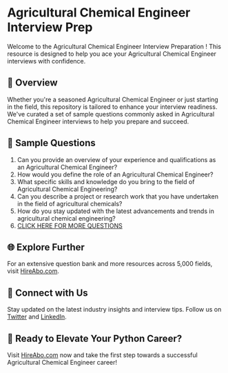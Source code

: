 # Agricultural Chemical Engineer Interview Prep

Welcome to the Agricultural Chemical Engineer Interview Preparation ! This resource is designed to help you ace your Agricultural Chemical Engineer interviews with confidence.

## 🚀 Overview

Whether you're a seasoned Agricultural Chemical Engineer or just starting in the field, this repository is tailored to enhance your interview readiness. We've curated a set of sample questions commonly asked in Agricultural Chemical Engineer interviews to help you prepare and succeed.

## 📝 Sample Questions

1. Can you provide an overview of your experience and qualifications as an Agricultural Chemical Engineer?
2. How would you define the role of an Agricultural Chemical Engineer?
3. What specific skills and knowledge do you bring to the field of Agricultural Chemical Engineering?
4. Can you describe a project or research work that you have undertaken in the field of agricultural chemicals?
5. How do you stay updated with the latest advancements and trends in agricultural chemical engineering?
6. [CLICK HERE FOR MORE QUESTIONS](https://hireabo.com/job/3_4_45/Agricultural%20Chemical%20Engineer)

## 🌐 Explore Further

For an extensive question bank and more resources across 5,000 fields, visit [HireAbo.com](https://www.hireabo.com).

## 📱 Connect with Us

Stay updated on the latest industry insights and interview tips. Follow us on [Twitter](https://twitter.com/hireabo) and [LinkedIn](https://www.linkedin.com/in/hire-abo-3609972a8/).

## 🚀 Ready to Elevate Your Python Career?

Visit [HireAbo.com](https://www.hireabo.com) now and take the first step towards a successful Agricultural Chemical Engineer career!